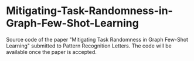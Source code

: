 # Mitigating-Task-Randomness-in-Graph-Few-Shot-Learning
Source code of the paper "Mitigating Task Randomness in Graph Few-Shot Learning" submitted to Pattern Recognition Letters.
The code will be available once the paper is accepted.
